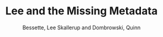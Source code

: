 ---
type: 'article'
pubkey: 'DSCM01'
author: 'Bessette, Lee Skallerup and Dombrowski, Quinn'
title: "Lee and the Missing Metadata"
journal: 'The Data-Sitters Club'
volume: 'M01'
url: 'https://datasittersclub.github.io/site/dscm1.html'
year: 2020
project: 'data-sitters-club'
---